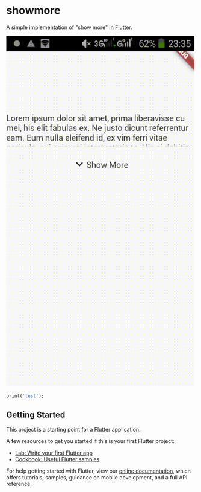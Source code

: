 # showmore

A simple implementation of "show more" in Flutter.

![showmoredemo](https://github.com/jrmsclnt/showmore/blob/master/showmoredemo.gif)

```dart
print('test');
```

## Getting Started

This project is a starting point for a Flutter application.

A few resources to get you started if this is your first Flutter project:

- [Lab: Write your first Flutter app](https://flutter.io/docs/get-started/codelab)
- [Cookbook: Useful Flutter samples](https://flutter.io/docs/cookbook)

For help getting started with Flutter, view our 
[online documentation](https://flutter.io/docs), which offers tutorials, 
samples, guidance on mobile development, and a full API reference.
